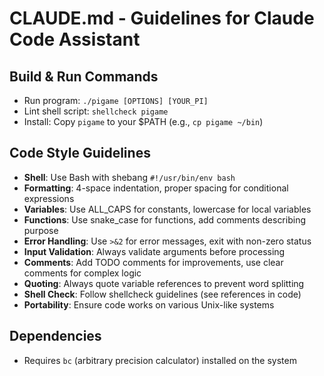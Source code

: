 # CLAUDE.md - Guidelines for Claude Code Assistant

## Build & Run Commands
- Run program: `./pigame [OPTIONS] [YOUR_PI]`
- Lint shell script: `shellcheck pigame`
- Install: Copy `pigame` to your $PATH (e.g., `cp pigame ~/bin`)

## Code Style Guidelines
- **Shell**: Use Bash with shebang `#!/usr/bin/env bash`
- **Formatting**: 4-space indentation, proper spacing for conditional expressions
- **Variables**: Use ALL_CAPS for constants, lowercase for local variables
- **Functions**: Use snake_case for functions, add comments describing purpose
- **Error Handling**: Use `>&2` for error messages, exit with non-zero status
- **Input Validation**: Always validate arguments before processing
- **Comments**: Add TODO comments for improvements, use clear comments for complex logic
- **Quoting**: Always quote variable references to prevent word splitting
- **Shell Check**: Follow shellcheck guidelines (see references in code)
- **Portability**: Ensure code works on various Unix-like systems

## Dependencies
- Requires `bc` (arbitrary precision calculator) installed on the system